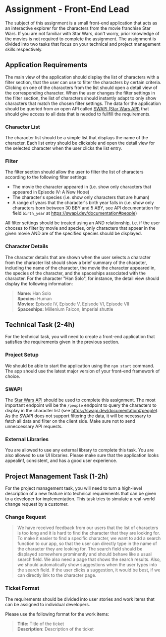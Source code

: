 # Assignment - Front-End Lead

The subject of this assignment is a small front-end application that acts as an interactive explorer for the characters from the movie franchise Star Wars.  If you are not familiar with Star Wars, don't worry, prior knowledge of the movies is not required to complete the assignment. The assignment is divided into two tasks that focus on your technical and project management skills respectively.

## Application Requirements

The main view of the application should display the list of characters with a filter section, that the user can use to filter the characters by certain criteria. Clicking on one of the characters from the list should open a detail view of the corresponding character. When the user changes the filter settings in the filter section, the list of characters should instantly adapt to only show characters that match the chosen filter settings. The data for the application should be queried from an open API called [SWAPI (Star Wars API)](https://swapi.dev/) that should give access to all data that is needed to fullfill the requirements.

### Character List
The character list should be a simple list that displays the name of the character. Each list entry should be clickable and open the detail view for the selected character when the user clicks the list entry.

### Filter
The filter section should allow the user to filter the list of characters according to the following filter settings:

* The movie the character appeared in (i.e. show only characters that appeared in Episode IV: A New Hope)
* The character's species (i.e. show only characters that are human)
* A range of years that the character's birth year falls in (i.e. show only characters born between 30 BBY and 5 ABY, see API documentation for field `birth_year` at https://swapi.dev/documentation#people)

All filter settings should be treated using an AND relationship, i.e. if the user chooses to filter by movie and species, only characters that appear in the given movie AND are of the specified species should be displayed.

### Character Details
The character details that are shown when the user selects a character from the character list should show a brief summary of the character, including the name of the character, the movie the character appeared in, the species of the character, and the spaceships associated with the character. For the character "Han Solo", for instance, the detail view should display the following information:

> **Name:** Han Solo  
> **Species:** Human  
> **Movies:** Episode IV, Episode V, Episode VI, Episode VII  
> **Spaceships:** Millenium Falcon, Imperial shuttle  

## Technical Task (2-4h)

For the technical task, you will need to create a front-end application that satisfies the requirements given in the previous section. 

### Project Setup
We should be able to start the application using the `npm start` command. The app should use the latest major version of your front-end framework of choice.

### SWAPI
The [Star Wars API](https://swapi.dev/) should be used to complete this assignment. The most important endpoint will be the `/people` endpoint to query the characters to display in the character list (see https://swapi.dev/documentation#people). As the SWAPI does not support filtering the data, it will be necessary to fetch all data and filter on the client side. Make sure not to send unneccessary API requests.

### External Libraries
You are allowed to use any external library to complete this task. You are also allowed to use UI libraries. Please make sure that the application looks appealinf, consistent, and has a good user experience.

## Project Management Task (1-2h)

For the project management task, you will need to turn a high-level description of a new feature into technical requirements that can be given to a developer for implementation. This task tries to simulate a real-world change request by a customer.

### Change Request

> We have received feedback from our users that the list of characters is too long and it is hard to find the character that they are looking for. To make it easier to find a specific character, we want to add a search function to our app, so that the user can directly type in the name of the character they are looking for. The search field should be displayed somewhere prominently and should behave like a usual search field. We also need a page that shows the search results. Also, we should automatically show suggestions when the user types into the search field. If the user clicks a suggestion, it would be best, if we can directly link to the character page.

### Ticket Format

The requirements should be divided into user stories and work items that can be assigned to individual developers.

Please use the following format for the work items:

> **Title:** Title of the ticket  
> **Description:** Description of the ticket
